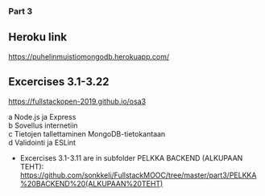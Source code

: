 ### Part 3

## Heroku link    
https://puhelinmuistiomongodb.herokuapp.com/

## Excercises 3.1-3.22    
https://fullstackopen-2019.github.io/osa3

a Node.js ja Express     
b Sovellus internetiin     
c Tietojen tallettaminen MongoDB-tietokantaan     
d Validointi ja ESLint     

- Excercises 3.1-3.11 are in subfolder PELKKA BACKEND (ALKUPAAN TEHT):
https://github.com/sonkkeli/FullstackMOOC/tree/master/part3/PELKKA%20BACKEND%20(ALKUPAAN%20TEHT)
